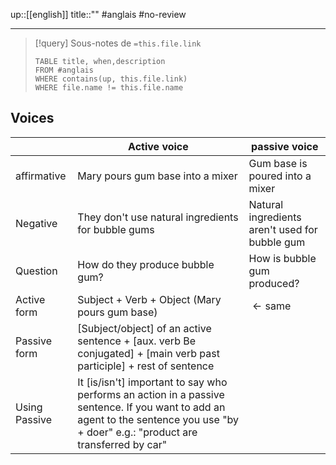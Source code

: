 up::[[english]]
title::""
#anglais #no-review 

----

> [!query] Sous-notes de `=this.file.link`
> ```dataview
> TABLE title, when,description
> FROM #anglais 
> WHERE contains(up, this.file.link)
> WHERE file.name != this.file.name
> ```



## Voices

|               | Active voice                                                                                                        | passive voice                                  |
| ------------- | ------------------------------------------------------------------------------------------------------------------- | ---------------------------------------------- |
| affirmative   | Mary pours gum base into a mixer                                                                                    | Gum base is poured into a mixer                |
| Negative      | They don't use natural ingredients for bubble gums                                                                  | Natural ingredients aren't used for bubble gum |
| Question      | How do they produce bubble gum?                                                                                     | How is bubble gum produced?                    |
| Active form   | Subject + Verb + Object (Mary pours gum base)                                                                       | $\leftarrow \text{same}$                       |
| Passive form  | [Subject/object] of an active sentence + [aux. verb Be conjugated] + [main verb past participle] + rest of sentence |                                                |
| Using Passive | It [is/isn't] important to say who performs an action in a passive sentence. If you want to add an agent to the sentence you use "by + doer" e.g.: "product are transferred by car"                                                                                                                   |                                                |